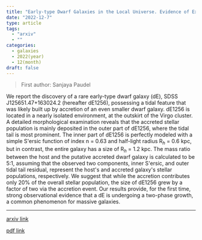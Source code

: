 ```yaml
---
title: "Early-type Dwarf Galaxies in the Local Universe. Evidence of Ex-situ Growth"
date: "2022-12-7"
type: article
tags:
  - "arxiv"
  - ""
categories:
  - galaxies
  - 2022(year)
  - 12(month)
draft: false
---
```


> First author: Sanjaya Paudel

 We report the discovery of a rare early-type dwarf galaxy (dE), SDSS
J125651.47+163024.2 (hereafter dE1256), possessing a tidal feature that was
likely built up by accretion of an even smaller dwarf galaxy. dE1256 is located
in a nearly isolated environment, at the outskirt of the Virgo cluster. A
detailed morphological examination reveals that the accreted stellar population
is mainly deposited in the outer part of dE1256, where the tidal tail is most
prominent. The inner part of dE1256 is perfectly modeled with a simple S\'ersic
function of index n = 0.63 and half-light radius R$_{h}$ = 0.6 kpc, but in
contrast, the entire galaxy has a size of R$_{h}$ = 1.2 kpc. The mass ratio
between the host and the putative accreted dwarf galaxy is calculated to be
5:1, assuming that the observed two components, inner S\'ersic, and outer tidal
tail residual, represent the host's and accreted galaxy's stellar populations,
respectively. We suggest that while the accretion contributes only 20% of the
overall stellar population, the size of dE1256 grew by a factor of two via the
accretion event. Our results provide, for the first time, strong observational
evidence that a dE is undergoing a two-phase growth, a common phenomenon for
massive galaxies.

---
[arxiv link](http://arxiv.org/abs/2212.03430v1)

[pdf link](http://arxiv.org/pdf/2212.03430v1)